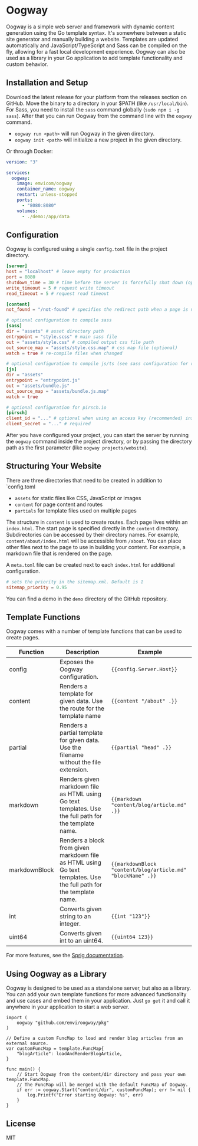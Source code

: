 # Oogway

Oogway is a simple web server and framework with dynamic content generation using the Go template syntax.
It's somewhere between a static site generator and manually building a website.
Templates are updated automatically and JavaScript/TypeScript and Sass can be compiled on the fly, allowing for a fast local development experience.
Oogway can also be used as a library in your Go application to add template functionality and custom behavior.

## Installation and Setup

Download the latest release for your platform from the releases section on GitHub.
Move the binary to a directory in your $PATH (like `/usr/local/bin`).
For Sass, you need to install the `sass` command globally (`sudo npm i -g sass`).
After that you can run Oogway from the command line with the `oogway` command.

* `oogway run <path>` will run Oogway in the given directory.
* `oogway init <path>` will initialize a new project in the given directory.

Or through Docker:

```yaml
version: "3"

services:
  oogway:
    image: emvicom/oogway
    container_name: oogway
    restart: unless-stopped
    ports:
      - "8080:8080"
    volumes:
      - ./demo:/app/data
```

## Configuration

Oogway is configured using a single `config.toml` file in the project directory.

```toml
[server]
host = "localhost" # leave empty for production
port = 8080
shutdown_time = 30 # time before the server is forcefully shut down (optional)
write_timeout = 5 # request write timeout
read_timeout = 5 # request read timeout

[content]
not_found = "/not-found" # specifies the redirect path when a page is not found

# optional configuration to compile sass
[sass]
dir = "assets" # asset directory path
entrypoint = "style.scss" # main sass file
out = "assets/style.css" # compiled output css file path
out_source_map = "assets/style.css.map" # css map file (optional)
watch = true # re-compile files when changed

# optional configuration to compile js/ts (see sass configuration for reference)
[js]
dir = "assets"
entrypoint = "entrypoint.js"
out = "assets/bundle.js"
out_source_map = "assets/bundle.js.map"
watch = true

# optional configuration for pirsch.io
[pirsch]
client_id = "..." # optional when using an access key (recommended) instead of oAuth
client_secret = "..." # required
```

After you have configured your project, you can start the server by running the `oogway` command inside the project directory, or by passing the directory path as the first parameter (like `oogway projects/website`).

## Structuring Your Website

There are three directories that need to be created in addition to `config.toml

* `assets` for static files like CSS, JavaScript or images
* `content` for page content and routes
* `partials` for template files used on multiple pages

The structure in `content` is used to create routes. Each page lives within an `index.html`.
The start page is specified directly in the `content` directory.
Subdirectories can be accessed by their directory names. For example, `content/about/index.html` will be accessible from `/about`.
You can place other files next to the page to use in building your content.
For example, a markdown file that is rendered on the page.

A `meta.toml` file can be created next to each `index.html` for additional configuration.

```toml
# sets the priority in the sitemap.xml. Default is 1
sitemap_priority = 0.95
```

You can find a demo in the `demo` directory of the GitHub repository.

## Template Functions

Oogway comes with a number of template functions that can be used to create pages.

| Function      | Description                                                                                                        | Example                                                     |
|---------------|--------------------------------------------------------------------------------------------------------------------|-------------------------------------------------------------|
| config        | Exposes the Oogway configuration.                                                                                  | `{{config.Server.Host}}`                                    |
| content       | Renders a template for given data. Use the route for the template name                                             | `{{content "/about" .}}`                                    |
| partial       | Renders a partial template for given data. Use the filename without the file extension.                            | `{{partial "head" .}}`                                      |
| markdown      | Renders given markdown file as HTML using Go text templates. Use the full path for the template name.              | `{{markdown "content/blog/article.md" .}}`                  |
| markdownBlock | Renders a block from given markdown file as HTML using Go text templates. Use the full path for the template name. | `{{markdownBlock "content/blog/article.md" "blockName" .}}` |
| int           | Converts given string to an integer.                                                                               | `{{int "123"}}`                                             |
| uint64        | Converts given int to an uint64.                                                                                   | `{{uint64 123}}`                                            |

For more features, see the [Sprig documentation](github.com/Masterminds/sprig).

## Using Oogway as a Library

Oogway is designed to be used as a standalone server, but also as a library.
You can add your own template functions for more advanced functionality and use cases and embed them in your application.
Just `go get` it and call it anywhere in your application to start a web server.

```
import (
	oogway "github.com/emvi/oogway/pkg"
)

// Define a custom FuncMap to load and render blog articles from an external source.
var customFuncMap = template.FuncMap{
    "blogArticle": loadAndRenderBlogArticle,
}

func main() {
    // Start Oogway from the content/dir directory and pass your own template.FuncMap.
    // The FuncMap will be merged with the default FuncMap of Oogway.
	if err := oogway.Start("content/dir", customFuncMap); err != nil {
		log.Printf("Error starting Oogway: %s", err)
	}
}
```

## License

MIT
